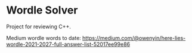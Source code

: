 # Wordle Solver

Project for reviewing C++. 

Medium wordle words to date: https://medium.com/@owenyin/here-lies-wordle-2021-2027-full-answer-list-52017ee99e86